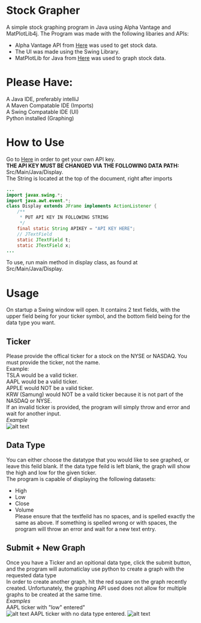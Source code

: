 # Stock Grapher
 A simple stock graphing program in Java using Alpha Vantage and MatPlotLib4j.
 The Program was made with the following libaries and APIs:
 + Alpha Vantage API from [Here](https://github.com/crazzyghost/alphavantage-java) was used to get stock data.  
 + The UI was made using the Swing Library.  
 + MatPlotLib for Java from [Here](https://github.com/sh0nk/matplotlib4j) was used to graph stock data. 
 
 # Please Have:
 A Java IDE, preferably intelliJ  
 A Maven Compatable IDE (Imports)  
 A Swing Compatable IDE (UI)  
 Python installed (Graphing)  
 
 # How to Use
 Go to [Here](https://www.alphavantage.co/support/#api-key) in order to get your own API key.  
 **THE API KEY MUST BE CHANGED VIA THE FOLLOWING DATA PATH:**  
Src/Main/Java/Display.  
The String is located at the top of the document, right after imports  
```java
...
import javax.swing.*;
import java.awt.event.*;
class Display extends JFrame implements ActionListener {
    /**
     * PUT API KEY IN FOLLOWING STRING
     */
    final static String APIKEY = "API KEY HERE";
    // JTextField
    static JTextField t;
    static JTextField x;
...
```

To use, run main method in display class, as found at Src/Main/Java/Display.  

# Usage
On startup a Swing window will open. It contains 2 text fields, with the upper field being for your ticker symbol, and the bottom field being for the data type you want.
## Ticker
Please provide the offical ticker for a stock on the NYSE or NASDAQ. You must provide the ticker, not the name.  
Example:  
TSLA would be a valid ticker.  
AAPL would be a valid ticker.  
APPLE would NOT be a valid ticker.  
KRW (Samung) would NOT be a vaild ticker because it is not part of the NASDAQ or NYSE.  
If an invalid ticker is provided, the program will simply throw and error and wait for another input.  
*Example*  
![alt text](https://github.com/thejaggerman/Stocks/blob/main/Screen%20Shot%202021-06-04%20at%2011.03.50%20AM.png)
## Data Type
You can either choose the datatype that you would like to see graphed, or leave this feild blank. If the data type feild is left blank, the graph will show the high and low for the given ticker.  
The program is capable of displaying the following datasets:
+ High  
+ Low  
+ Close
+ Volume  
Please ensure that the textfeild has no spaces, and is spelled exactly the same as above. If something is spelled wrong or with spaces, the program will throw an error and wait for a new text entry.
## Submit + New Graph
Once you have a Ticker and an opitional data type, click the submit button, and the program will automaticlay use python to create a graph with the requested data type  
In order to create another graph, hit the red square on the graph recently created. Unfortunately, the graphing API used does not allow for multiple graphs to be created at the same time.  
*Examples*  
AAPL ticker with "low" entered"  
![alt text](https://github.com/thejaggerman/Stocks/blob/main/Screen%20Shot%202021-06-04%20at%2011.00.21%20AM.png)
AAPL ticker with no data type entered. 
![alt text](https://github.com/thejaggerman/Stocks/blob/main/Screen%20Shot%202021-06-04%20at%2010.59.47%20AM.png)

